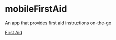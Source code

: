 # mobileFirstAid
An app that provides first aid instructions on-the-go


[First Aid](https://xtarachiever.github.io/Task1/html_pages/index.html)
